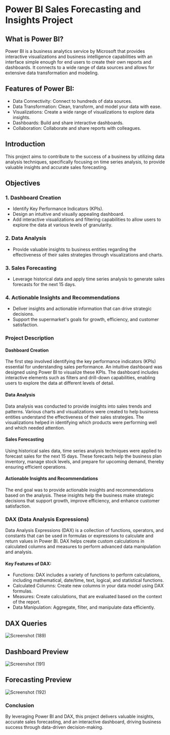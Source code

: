 # Power BI Sales Forecasting and Insights Project

## What is Power BI?
Power BI is a business analytics service by Microsoft that provides interactive visualizations and business intelligence capabilities with an interface simple enough for end users to create their own reports and dashboards. It connects to a wide range of data sources and allows for extensive data transformation and modeling.

## Features of Power BI:
- Data Connectivity: Connect to hundreds of data sources.
- Data Transformation: Clean, transform, and model your data with ease.
- Visualizations: Create a wide range of visualizations to explore data insights.
- Dashboards: Build and share interactive dashboards.
- Collaboration: Collaborate and share reports with colleagues.


## Introduction

This project aims to contribute to the success of a business by utilizing data analysis techniques, specifically focusing on time series analysis, to provide valuable insights and accurate sales forecasting.



## Objectives
### 1. Dashboard Creation
- Identify Key Performance Indicators (KPIs).
- Design an intuitive and visually appealing dashboard.
- Add interactive visualizations and filtering capabilities to allow users to explore the data at various levels of granularity.

### 2. Data Analysis
- Provide valuable insights to business entities regarding the effectiveness of their sales strategies through visualizations and charts.

### 3. Sales Forecasting
- Leverage historical data and apply time series analysis to generate sales forecasts for the next 15 days.

### 4. Actionable Insights and Recommendations

- Deliver insights and actionable information that can drive strategic decisions.
- Support the supermarket's goals for growth, efficiency, and customer satisfaction.


### Project Description
#### Dashboard Creation
The first step involved identifying the key performance indicators (KPIs) essential for understanding sales performance. An intuitive dashboard was designed using Power BI to visualize these KPIs. The dashboard includes interactive elements such as filters and drill-down capabilities, enabling users to explore the data at different levels of detail.

#### Data Analysis
Data analysis was conducted to provide insights into sales trends and patterns. Various charts and visualizations were created to help business entities understand the effectiveness of their sales strategies. The visualizations helped in identifying which products were performing well and which needed attention.

#### Sales Forecasting
Using historical sales data, time series analysis techniques were applied to forecast sales for the next 15 days. These forecasts help the business plan inventory, manage stock levels, and prepare for upcoming demand, thereby ensuring efficient operations.

#### Actionable Insights and Recommendations
The end goal was to provide actionable insights and recommendations based on the analysis. These insights help the business make strategic decisions that support growth, improve efficiency, and enhance customer satisfaction.

### DAX (Data Analysis Expressions)
Data Analysis Expressions (DAX) is a collection of functions, operators, and constants that can be used in formulas or expressions to calculate and return values in Power BI. DAX helps create custom calculations in calculated columns and measures to perform advanced data manipulation and analysis.

#### Key Features of DAX:
- Functions: DAX includes a variety of functions to perform calculations, including mathematical, date/time, text, logical, and statistical functions.
- Calculated Columns: Create new columns in your data model using DAX formulas.
- Measures: Create calculations, that are evaluated based on the context of the report.
- Data Manipulation: Aggregate, filter, and manipulate data efficiently.

## DAX Queries

![Screenshot (189)](https://github.com/izhangit/Super-Store-Sales-Forecasting-and-Insights-Project/assets/108143680/3947e896-2258-47bc-8ae0-47fe824f6a0d)


## Dashboard Preview

![Screenshot (191)](https://github.com/izhangit/Super-Store-Sales-Forecasting-and-Insights-Project/assets/108143680/703fedc9-6c9a-4787-82a3-0dd9d9c393bd)



## Forecasting Preview 

![Screenshot (192)](https://github.com/izhangit/Super-Store-Sales-Forecasting-and-Insights-Project/assets/108143680/b47176cb-0aed-46fe-bd5e-2a985721d5f5)

### Conclusion
By leveraging Power BI and DAX, this project delivers valuable insights, accurate sales forecasting, and an interactive dashboard, driving business success through data-driven decision-making.
